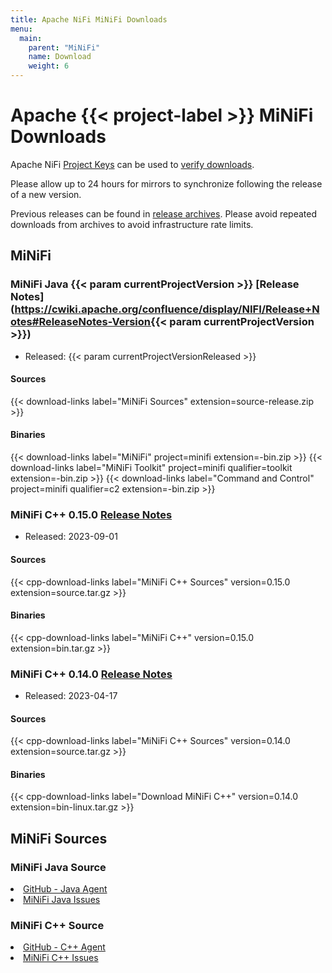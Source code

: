 ```yaml
---
title: Apache NiFi MiNiFi Downloads
menu:
  main:
    parent: "MiNiFi"
    name: Download
    weight: 6
---
```


<div class="downloads">

# Apache {{< project-label >}} MiNiFi Downloads

Apache NiFi [Project Keys](https://downloads.apache.org/nifi/KEYS) can be used to
[verify downloads](https://www.apache.org/info/verification.html).

Please allow up to 24 hours for mirrors to synchronize following the release of a new version.

Previous releases can be found in [release archives](https://archive.apache.org/dist/nifi/).
Please avoid repeated downloads from archives to avoid infrastructure rate limits.

## MiNiFi

### MiNiFi Java {{< param currentProjectVersion >}} [Release Notes](https://cwiki.apache.org/confluence/display/NIFI/Release+Notes#ReleaseNotes-Version{{< param currentProjectVersion >}})

- Released: {{< param currentProjectVersionReleased >}}
#### Sources
 {{< download-links label="MiNiFi Sources" extension=source-release.zip >}}
#### Binaries
 {{< download-links label="MiNiFi" project=minifi extension=-bin.zip >}}
 {{< download-links label="MiNiFi Toolkit" project=minifi qualifier=toolkit extension=-bin.zip >}}
 {{< download-links label="Command and Control" project=minifi qualifier=c2 extension=-bin.zip >}}

### MiNiFi C++ 0.15.0 [Release Notes](https://cwiki.apache.org/confluence/pages/viewpage.action?pageId=65145325#ReleaseNotesMiNiFi(C++)-Versioncpp-0.15.0)

- Released: 2023-09-01 
#### Sources
{{< cpp-download-links label="MiNiFi C++ Sources" version=0.15.0 extension=source.tar.gz >}}
#### Binaries
{{< cpp-download-links label="MiNiFi C++" version=0.15.0 extension=bin.tar.gz >}}

### MiNiFi C++ 0.14.0 [Release Notes](https://cwiki.apache.org/confluence/pages/viewpage.action?pageId=65145325#ReleaseNotesMiNiFi(C++)-Versioncpp-0.14.0)

- Released: 2023-04-17
#### Sources
{{< cpp-download-links label="MiNiFi C++ Sources" version=0.14.0 extension=source.tar.gz >}}
#### Binaries
{{< cpp-download-links label="Download MiNiFi C++" version=0.14.0 extension=bin-linux.tar.gz >}}

</div>

## MiNiFi Sources

### MiNiFi Java Source

<li><a href="https://github.com/apache/nifi">GitHub - Java Agent<span uk-icon="link"></span></a></li>
<li><a href="https://issues.apache.org/jira/issues/?jql=project%20%3D%20NIFI%20AND%20resolution%20%3D%20Unresolved%20AND%20component%20%3D%20%22MiNiFi%22%20ORDER%20BY%20priority%20DESC%2C%20updated%20DESC">
MiNiFi Java Issues<span uk-icon="link"></span></a></li>

### MiNiFi C++ Source

<li><a href="https://github.com/apache/nifi-minifi-cpp">GitHub - C++ Agent<span uk-icon="link"></span></a></li>
<li><a href="https://issues.apache.org/jira/browse/MINIFICPP">MiNiFi C++ Issues<span uk-icon="link"></span></a></li>

